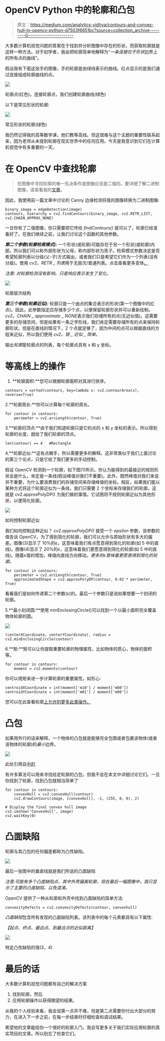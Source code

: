 # OpenCV Python 中的轮廓和凸包

> 原文：<https://medium.com/analytics-vidhya/contours-and-convex-hull-in-opencv-python-d7503f6651bc?source=collection_archive---------0----------------------->

大多数计算机视觉问题的答案在于找到并分析图像中存在的形状，而获取轮廓就是这样一种方法。对于初学者，我会把轮廓简单地解释为“*一条连接位于形状*边界上的所有点的曲线”。

假设我有下面这张手的图像，手的轮廓是由绿线表示的曲线。红点显示的是我们通过连接组成轮廓曲线的点。

![](img/764c58992fcb9ce9f27717d73494a69b.png)

轮廓点(红色)。连接轮廓点，我们创建轮廓曲线(绿色)

以下是常见形状的轮廓:

![](img/8d19e2a8f9f9588d8eb3f35108b0a210.png)

常见形状的轮廓(绿色)

我仍然记得我的高等数学课，他们教等高线。但这很难与这个主题的重要性联系起来，因为老师从未提到轮廓在现实世界中的任何应用。今天是我意识到它们在计算机视觉中有多重要的一天。

# 在 OpenCV 中查找轮廓

> 在图像中寻找轮廓的唯一先决条件是图像应该是二值的。要详细了解二进制图像，请查看我的[文章](https://dhruv-pandey93.medium.com/image-simplification-through-binarization-in-opencv-1292d91cae12)。

因此，我使用前一篇文章中讨论的 Canny 边缘检测将我的图像转换为二进制图像:

```
binary_image = edgeDetection(image)
contours, hierarchy = cv2.findContours(binary_image, cv2.RETR_LIST, cv2.CHAIN_APPROX_NONE)
```

一旦你有了二值图像，你只需要把它传给 *findContours()* 就可以了，轮廓已经准备好了。在我们继续之前，让我们讨论这个函数的其他参数。

***第二个参数(轮廓检索模式):***
一个形状(或轮廓)可能存在于另一个形状(或轮廓)内部。所以我们可以称外部形状为父母，称内部形状为孩子。检索模式参数决定是否希望轮廓列表以分级(父-子)方式输出，或者我们只是希望它们作为一个列表(没有分级)。使用 *cv2。RETR _ 列表*用于无层次/普通列表。点击查看更多变体[。](https://docs.opencv.org/4.5.1/d9/d8b/tutorial_py_contours_hierarchy.html)

*注意:* *对轮廓检测没有影响。只是响应表示发生了变化。*

![](img/0698dc9a4ab4b8b642103c74becfd667.png)

轮廓层次结构

***第三个参数(轮廓近似):***
轮廓只是一个由点的集合表示的形状(第一个图像中的红点)。因此，此参数指定应存储多少个点，以便保留轮廓形状并可以重新绘制。 *cv2。CHAIN _ approximate _ NONE*表示我们存储所有的点(无近似值)。这需要更多的存储空间，但是如果有一条之字形线，我们肯定需要存储所有的点来保持轮廓形状。但是在直线的情况下，2 个点就足够了，因为中间的点可以根据直线的方程来近似，所以我们使用 *cv2。链 _ 近似 _ 简单。*

输出*轮廓*是轮廓点的列表，每个轮廓点具有 x 和 y 坐标。

# 等高线上的操作

1.  **轮廓面积:**您可以根据轮廓面积对其进行排序。

```
contours = sorted(contours, key=lambda x: cv2.contourArea(x), reverse=True)
```

2.**轮廓周长:**你可以计算每个轮廓的周长。

```
for contour in contours:
    perimeter = cv2.arcLength(contour, True)
```

3.**轮廓的顶点:**由于我们知道轮廓只是它的点的 x 和 y 坐标的表示。所以得到轮廓的长度，就给了我们轮廓的顶点。

```
len(contour) == 4   #Rectangle
```

4.**轮廓近似:**这有点棘手，所以需要更多的解释。这非常类似于我们上面讨论的第三个论点，只是它给了我们更多的手动控制。

假设 OpenCV 检测到一个轮廓，如下图(1)所示。你认为能得到的最接近的规则形状会是什么，肯定是一条线(假设峰值对我们不重要)。此外，既然峰值对我们来说并不重要，为什么要浪费我们的存储空间来存储峰值的坐标。相反，如果我们能以某种方式将这个轮廓近似为一条线，我们只需要 2 个坐标来存储我们的轮廓。这就是 cv2.approxPolyDP() 为我们做的事情。它试图将不规则轮廓近似为其他形状，以便简化轮廓。

![](img/155752927bb589fcdedfce7aaa64cf95.png)

如何控制轮廓近似

我们如何控制这种近似？ *cv2.approxPolyDP()* 接受一个 *epsilon* 参数，该参数的值告诉 OpenCV，为了得到简化的轮廓，我们可以允许与原始形状有多大的偏差。图像(3)显示了 10%的ε，这意味着我们有点愿意得到简化的轮廓(如 5 中的直线)。图像(4)显示了 20%的ε，这意味着我们更愿意得到简化的轮廓(如 5 中的直线)。随着ε值的增加，峰值向直线方向移动。*更多的ε意味着更愿意得到简化的轮廓。*

```
for contour in contours:
    perimeter = cv2.arcLength(contour, True)
    approximatedShape = cv2.approxPolyDP(contour, 0.02 * perimeter, True)
```

看看我们是如何传递第二个参数(ε)的。最后一个参数只是说如果想要一个封闭的轮廓。

5.**最小封闭圆:**使用 minEnclosingCircle()可以找到一个以最小面积完全覆盖物体轮廓的圆。

![](img/cdacec7c422b096b60c6e284a06ad698.png)

```
(centerXCoordinate, centerYCoordinate), radius = cv2.minEnclosingCircle(contour)
```

6.**矩:**矩可以让你提取重要轮廓的物理属性，比如物体的质心，物体的面积等。

```
for contour in contours:
    moment = cv2.moments(contour)
```

你可以用矩来进一步计算轮廓的重要属性，如形心:

```
centroidXCoordinate = int(moment['m10'] / moment['m00'])
centroidYCoordinate = int(moment['m01'] / moment['m00'])
```

您可以在此查看轮廓[上允许的更多此类操作。](https://opencv-python-tutroals.readthedocs.io/en/latest/py_tutorials/py_imgproc/py_contours/py_contour_features/py_contour_features.html)

# 凸包

如果用外行的话来解释，一个物体的凸包就是能够完全包围或者包裹该物体(或者该物体的轮廓)的*最小*边界。

![](img/3c97d170ce0f48eecf3b7964d915391f.png)

此处引用自[中的](https://theailearner.com/2019/12/05/finding-convex-hull-opencv-python/)

有许多算法可以用来寻找给定轮廓的凸包，但我不会在本文中详细讨论它们。一旦你找到了轮廓，找到凸包就相当简单了

```
for contour in contours:
    convexHull = cv2.convexHull(contour)
    cv2.drawContours(image, [convexHull], -1, (255, 0, 0), 2)

# Display the final convex hull image
cv2.imshow('ConvexHull', image)
cv2.waitKey(0)
```

# 凸面缺陷

轮廓与其凸包的任何偏差都称为凸性缺陷。

![](img/711aa6d1087c2463f6b11a749d9325b4.png)

最后一张图中的垂直线就是我们所说的凸面缺陷

*注意:可能有多个凸度缺陷点，其中外壳偏离轮廓，但在最后一幅图像中，我只显示了主要的凸度缺陷，以免混淆。*

OpenCV 提供了一种从轮廓和外壳中找到凸面缺陷的简单方法:

```
convexityDefects = cv2.convexityDefects(contour, convexhull)
```

*凸面缺陷*包含所有发现的凸面缺陷列表。该列表中的每个元素都具有以下属性:

*【起点、终点、最远点、到最远点的近似距离】*

![](img/e126b45916bdd3d0d436be4f9d46986f.png)

特定凸性缺陷的值(3，4)

# 最后的话

大多数计算机视觉问题都有自己的解决方案

1.  找到轮廓，然后
2.  应用轮廓操作以获得期望的结果。

从我的个人经验来看，我会说第一点并不难，但是第二点需要你付出大部分的努力，在进入下一步之前，在每一步结束时仔细检查和调试结果。

希望他的文章能给你一个很好的轮廓入门。我会写更多关于我们实际应用轮廓的真实项目的文章。所以别忘了检查它们。